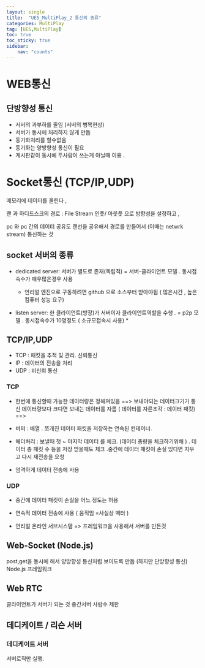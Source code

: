 ```yaml
---
layout: single
title:  "UE5_MultiPlay_2 통신의 종류"
categories: MultiPlay
tag: [UE5,MultiPlay]
toc: true
toc_sticky: true
sidebar:
    nav: "counts"
---
```


# WEB통신

## 단방향성 통신
   
* 서버의 과부하를 줄임 (서버의 병목현상)
* 서버가 동시에 처리하지 않게 만듬
* 동기화처리를 할수없음 
* 동기화는 양방향성 통신이 필요
* 게시판같이 동시에 두사람이 쓰는게 아닐때 이용 .    
   
# Socket통신 (TCP/IP,UDP)

메모리에 데이터를 올린다 , 

랜 과 하디드스크의 경로 : File Stream 인풋/ 아웃풋 으로 방향성을 설정하고 , 

pc 와 pc 간의 데이터 공유도 랜선을 공유해서 경로를 만들어서 (이때는 netwrk stream) 통신하는 것  

## socket 서버의 종류

* dedicated server: 서버가 별도로 존재(독립적) = 서버-클라이언트 모델 .  동시접속수가 매우많은경우 사용
    * 언리얼 엔진으로 구동하려면 github 으로 소스부터 받아야됨 ( 많은시간 , 높은 컴퓨터 성능 요구)

* listen server: 한 클라이언트(방장)가 서버이자 클라이언트역할을 수행 . =  p2p 모델 . 동시접속수가 10명정도 ( 소규모접속시 사용)
    * 


## TCP/IP,UDP

* TCP : 패킷을 추적 및 관리. 신뢰통신
* IP : 데이터의 전송을 처리
* UDP : 비신뢰 통신

### TCP
* 한번에 통신할때 가능한 데이터량은 정해져있음 ==> 보내야되는 데이터크기가 통신 데이터량보다 크다면 보내는 데이터를 자름 ( 데이터를 자른조각 : 데이터 패킷)  ==> 
* 버퍼 : 배열 . 쪼개진 데이터 패킷을 저장하는 연속된 컨테이너.
* 헤더처리 : 보낼때 첫 ~ 마지막 데이터 를 체크.  (데이터 총량을 체크하기위해 )  . 데이터 총 패킷 수 등을 저장 
받을때도 체크 .중간에 데이터 패킷이 손실 있다면 지우고 다시 재전송을 요청

* 엄격하게 데이터 전송에 사용 
 
### UDP

* 중간에 데이터 패킷이 손실을 어느 정도는 허용 

* 연속적 데이터 전송에 사용 ( 움직임 =사실상 벡터  )

* 언리얼 온라인 서브시스템 => 프레임워크을 사용해서 서버를 만든것  


## Web-Socket (Node.js)
post,get을 동시에 해서 양방향성 통신처럼 보이도록 만듬 (하지만 단방향성 통신)
Node.js 프레임워크

## Web RTC 
   
클라이언트가 서버가 되는 것 
중간서버
사람수 제한

## 데디케이트 / 리슨 서버 

### 데디케이트 서버
서버로직만 실행. 

